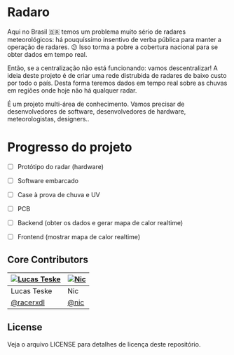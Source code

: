 # Radaro


Aqui no Brasil 🇧🇷 temos um problema muito sério de radares meteorológicos: há pouquíssimo insentivo de verba pública para manter a operação de radares. 😕 Isso torma a pobre a cobertura nacional para se obter dados em tempo real.

Então, se a centralização não está funcionando: vamos descentralizar! A ideia deste projeto é de criar uma rede distrubida de radares de baixo custo por todo o país. Desta forma teremos dados em tempo real sobre as chuvas em regiões onde hoje não há qualquer radar.

É um projeto multi-área de conhecimento. Vamos precisar de desenvolvedores de software, desenvolvedores de hardware, meteorologistas, designers..


# Progresso do projeto
- [ ] Protótipo do radar (hardware)
- [ ] Software embarcado
- [ ] Case à prova de chuva e UV
- [ ] PCB
- [ ] Backend (obter os dados e gerar mapa de calor realtime)
- [ ] Frontend (mostrar mapa de calor realtime)



## Core Contributors

[![Lucas Teske](https://avatars1.githubusercontent.com/u/578310?s=64&v=4)](https://github.com/racerxdl) | [![Nic](https://avatars0.githubusercontent.com/u/66042?s=64&v=4)](https://github.com/nic)
|---|---|
| Lucas Teske | Nic |
| [@racerxdl](https://github.com/racerxdl) | [@nic](https://github.com/nic) |






## License

Veja o arquivo LICENSE para detalhes de licença deste repositório.
